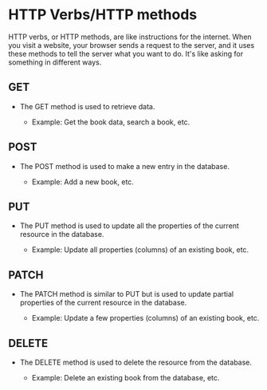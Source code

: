 # HTTP Verbs/HTTP methods

HTTP verbs, or HTTP methods, are like instructions for the internet. When you visit a website, your browser sends a request to the server, and it uses these methods to tell the server what you want to do. It's like asking for something in different ways.

## GET

- The GET method is used to retrieve data.

  - Example: Get the book data, search a book, etc.

## POST

- The POST method is used to make a new entry in the database.

  - Example: Add a new book, etc.

## PUT

- The PUT method is used to update all the properties of the current resource in the database.

  - Example: Update all properties (columns) of an existing book, etc.

## PATCH

- The PATCH method is similar to PUT but is used to update partial properties of the current resource in the database.

  - Example: Update a few properties (columns) of an existing book, etc.

## DELETE

- The DELETE method is used to delete the resource from the database.

  - Example: Delete an existing book from the database, etc.
